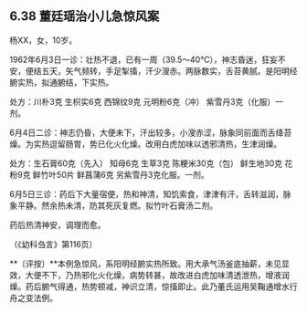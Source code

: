 ## 6.38 董廷瑶治小儿急惊风案

杨XX，女，10岁。

1962年6月3日一诊：壮热不退，已有一周（39.5〜40℃），神志昏迷，狂妄不安，便结五天，矢气频转，手足掣搐，汗少溲赤。两脉数实，舌苔黄腻。是阳明经腑实热，拟通腑结，下实热。

处方：川朴3克 生枳实6克 西锦纹9克 元明粉6克（冲） 紫雪丹3克（化服）一剂。

6月4日二诊：神志仍昏，大便未下，汗出较多，小溲赤涩，脉象同前面而舌绛苔燥。为实热逗留肠胃，势已化火化燥。改用白虎加味以透邪清热，生津润燥。

处方：生石膏60克（先入） 知母6克 生草3克 陈粳米30克（包） 鲜生地30克 花粉9克 鲜竹叶50片 鲜菖蒲6克 另紫雪丹3克化服。一剂。

6月5日三诊：药后下大量宿便，热和神清，知饥索食，津津有汗，舌转滋润，脉象平静。然余热未清，防其死灰复燃。拟竹叶石膏汤二剂。

药后热清神安，调理而愈。

（《幼科刍言》第116页）

**〔评按〕**本例急惊风，系阳明经腑实热所致。用大承气汤釜底抽薪，未见显效，大便不下，乃热邪化火化燥，病势转甚，故改进白虎加味清透泄热，增液润燥。药后腑气得通，热势顿减，神识立清，惊搐即止。此乃董氏运用吴鞠通增水行舟之变法例。
